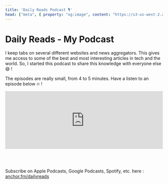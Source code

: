 ```yaml
---
title: 'Daily Reads Podcast 🎙'
head: ["meta", { property: "og:image", content: "https://s3-us-west-2.amazonaws.com/anchor-generated-image-bank/production/podcast_uploaded400/2204790/2204790-1566904295114-df9500f7a3cdf.jpg"}]
---
```


# Daily Reads - My Podcast

I keep tabs on several different websites and news aggregators. This gives me access to some of the best and most interesting articles in tech and the world. So, I started this podcast to share this knowledge with everyone else 😄 !

The episodes are really small, from 4 to 5 minutes. Have a listen to an episode below 🔥 !

<iframe sandbox="allow-same-origin allow-scripts allow-top-navigation allow-popups" scrolling=no width="100%" height="185" frameborder="0" src="https://embed.radiopublic.com/e?if=daily-reads-8XPbmq&ge=s1!ed4140b561f48a1baca5e0c6a366f17dd56d6fe6"></iframe>

<br /><br />

Subscribe on Apple Podcasts, Google Podcasts, Spotify, etc. here : [anchor.fm/dailyreads](https://anchor.fm/dailyreads)
